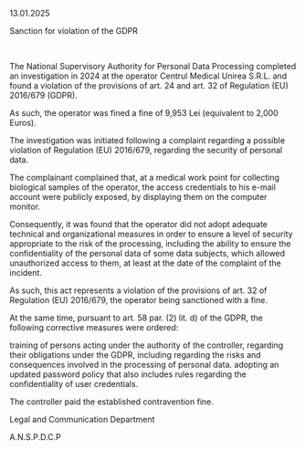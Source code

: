 13.01.2025

Sanction for violation of the GDPR

 

The National Supervisory Authority for Personal Data Processing completed an investigation in 2024 at the operator Centrul Medical Unirea S.R.L. and found a violation of the provisions of art. 24 and art. 32 of Regulation (EU) 2016/679 (GDPR).

As such, the operator was fined a fine of 9,953 Lei (equivalent to 2,000 Euros).

The investigation was initiated following a complaint regarding a possible violation of Regulation (EU) 2016/679, regarding the security of personal data.

The complainant complained that, at a medical work point for collecting biological samples of the operator, the access credentials to his e-mail account were publicly exposed, by displaying them on the computer monitor.

Consequently, it was found that the operator did not adopt adequate technical and organizational measures in order to ensure a level of security appropriate to the risk of the processing, including the ability to ensure the confidentiality of the personal data of some data subjects, which allowed unauthorized access to them, at least at the date of the complaint of the incident.

As such, this act represents a violation of the provisions of art. 32 of Regulation (EU) 2016/679, the operator being sanctioned with a fine.

At the same time, pursuant to art. 58 par. (2) lit. d) of the GDPR, the following corrective measures were ordered:

training of persons acting under the authority of the controller, regarding their obligations under the GDPR, including regarding the risks and consequences involved in the processing of personal data. adopting an updated password policy that also includes rules regarding the confidentiality of user credentials.

The controller paid the established contravention fine.

Legal and Communication Department

A.N.S.P.D.C.P
